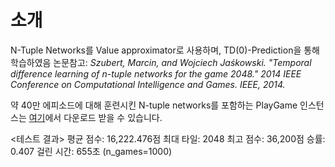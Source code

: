 # 소개
N-Tuple Networks를 Value approximator로 사용하며, TD(0)-Prediction을 통해 학습하였음
논문참고: _Szubert, Marcin, and Wojciech Jaśkowski. "Temporal difference learning of n-tuple networks for the game 2048." 2014 IEEE Conference on Computational Intelligence and Games. IEEE, 2014._

약 40만 에피소드에 대해 훈련시킨 N-tuple networks를 포함하는 PlayGame 인스턴스는 <a href='?'>여기</a>에서 다운로드 받을 수 있습니다.

<테스트 결과>
평균 점수: 16,222.476점
최대 타일: 2048
최고 점수: 36,200점
승률: 0.407
걸린 시간: 655초 (n_games=1000)